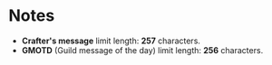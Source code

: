 # Notes

- **Crafter's message** limit length: **257** characters.
- **GMOTD** (Guild message of the day) limit length: **256** characters.
